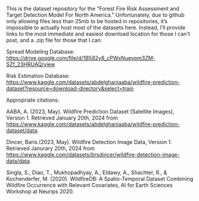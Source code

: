 This is the dataset repository for the "Forest Fire Risk Assessment and Target Detection Model For North America." Unfortunately, due to github only allowing files less than 25mb to be hosted in repositories, it’s impossible to actually host most of the datasets here. Instead, I’ll provide links to the most immediate and easiest download location for those I can't post, and a .zip file for those that I can:

Spread Modeling Database: https://drive.google.com/file/d/1B582y8_cPWxNuevpm3ZM-SZf_23HRUAQ/view

Risk Estimation Database: https://www.kaggle.com/datasets/abdelghaniaaba/wildfire-prediction-dataset?resource=download-directory&select=train

Appropriate citations: 

AABA, A. (2023, May). Wildfire Prediction Dataset (Satellite Images), Version 1. Retrieved January 20th, 2024 from https://www.kaggle.com/datasets/abdelghaniaaba/wildfire-prediction-dataset/data. 

Dincer, Baris.(2023, May). Wildfire Detection Image Data, Version 1. Retrieved Janurary 20th, 2024 from https://www.kaggle.com/datasets/brsdincer/wildfire-detection-image-data/data.

Singla, S., Diao, T., Mukhopadhyay, A., Eldawy, A., Shachter, R., & Kochenderfer, M. (2020). WildfireDB: A Spatio-Temporal Dataset Combining Wildfire Occurrence with Relevant Covariates, AI for Earth Sciences Workshop at Neurips 2020.
 
